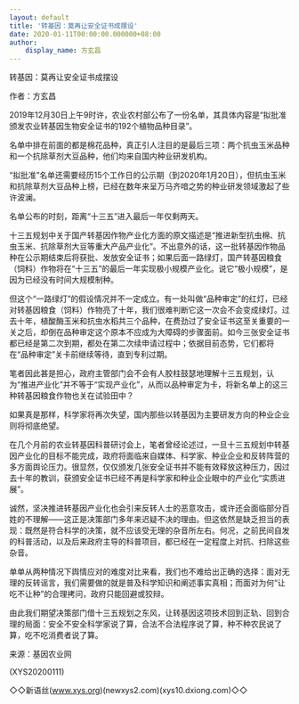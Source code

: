 ```yaml
---
layout: default
title: '转基因：莫再让安全证书成摆设'
date: 2020-01-11T00:00:00.000000+08:00
author:
    display_name: 方玄昌
---
```


转基因：莫再让安全证书成摆设

作者：方玄昌

2019年12月30日上午9时许，农业农村部公布了一份名单，其具体内容是“拟批准颁发农业转基因生物安全证书的192个植物品种目录”。

名单中排在前面的都是棉花品种，真正引人注目的是最后三项：两个抗虫玉米品种和一个抗除草剂大豆品种，他们均来自国内种业研发机构。

“拟批准”名单还需要经历15个工作日的公示期（到2020年1月20日），但抗虫玉米和抗除草剂大豆品种上榜，已经在数年来呈万马齐喑之势的种业研发领域激起了些许波澜。

名单公布的时刻，距离“十三五”进入最后一年仅剩两天。

十三五规划中关于国产转基因作物产业化方面的原文描述是“推进新型抗虫棉、抗虫玉米、抗除草剂大豆等重大产品产业化”。不出意外的话，这一批转基因作物品种在公示期结束后将获批、发放安全证书；如果后面一路绿灯，国产转基因粮食（饲料）作物将在“十三五”的最后一年实现极小规模产业化。说它“极小规模”，是因为已经没有时间大规模制种。

但这个“一路绿灯”的假设情况并不一定成立。有一处叫做“品种审定”的红灯，已经对转基因粮食（饲料）作物亮了十年，我们很难判断它这一次会不会变成绿灯。过去十年，植酸酶玉米和抗虫水稻共三个品种，在费劲过了安全证书这至关重要的一关之后，却倒在品种审定这个原本不应成为大障碍的步骤面前。如今三张安全证书都已经是第二次到期，都处在第二次续申请过程中；依据目前态势，它们都将在“品种审定”关卡前继续等待，直到专利过期。

笔者因此甚是担心，政府主管部门会不会有人胶柱鼓瑟地理解十三五规划，认为“推进产业化”并不等于“实现产业化”，从而以品种审定为卡，将新名单上的这三种转基因粮食作物也关在试验田中？

如果真是那样，科学家将再次失望，国内那些以转基因为主要研发方向的种业企业则将彻底绝望。

在几个月前的农业转基因科普研讨会上，笔者曾经论述过，一旦十三五规划中转基因产业化的目标不能完成，政府将面临来自媒体、科学家、种业企业和反转阵营的多方面舆论压力。很显然，仅仅颁发几张安全证书并不能有效释放这种压力，因过去十年的教训，获颁安全证书已经不再是科学家和种业企业眼中的产业化“实质进展”。

诚然，坚决推进转基因产业化也会引来反转人士的恶意攻击，或许还会面临部分百姓的不理解——这正是决策部门多年来迟疑不决的理由。但这依然是缺乏担当的表现：既然是符合科学的决策，就不应该受无理的杂音所左右。何况，之前民间自发的科普活动，以及后来政府主导的科普项目，都已经在一定程度上对抗、扫除这些杂音。

单单从两种情况下舆情应对的难度对比来看，我们也不难给出正确的选择：面对无理的反转谣言，我们需要做的就是普及科学知识和阐述事实真相；而面对为何“让吃不让种”的合理拷问，政府只能回避或狡辩。

由此我们期望决策部门借十三五规划之东风，让转基因这项技术回到正轨、回到合理的局面：安全不安全科学家说了算，合法不合法程序说了算，种不种农民说了算，吃不吃消费者说了算。

来源：基因农业网

(XYS20200111)

◇◇新语丝(www.xys.org)(newxys2.com)(xys10.dxiong.com)◇◇

